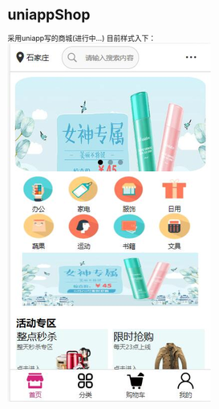 # uniappShop
采用uniapp写的商城(进行中...)
目前样式入下：
![](http://github.com/PaintedDream/Tool/raw/master/1.jpg)
